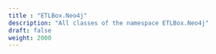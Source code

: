 ```yaml
---
title : "ETLBox.Neo4j"
description: "All classes of the namespace ETLBox.Neo4j"
draft: false
weight: 2000
---
```

